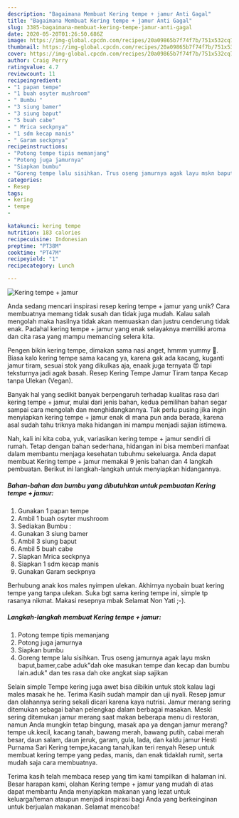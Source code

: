 ```yaml
---
description: "Bagaimana Membuat Kering tempe + jamur Anti Gagal"
title: "Bagaimana Membuat Kering tempe + jamur Anti Gagal"
slug: 3385-bagaimana-membuat-kering-tempe-jamur-anti-gagal
date: 2020-05-20T01:26:50.686Z
image: https://img-global.cpcdn.com/recipes/20a09865b7f74f7b/751x532cq70/kering-tempe-jamur-foto-resep-utama.jpg
thumbnail: https://img-global.cpcdn.com/recipes/20a09865b7f74f7b/751x532cq70/kering-tempe-jamur-foto-resep-utama.jpg
cover: https://img-global.cpcdn.com/recipes/20a09865b7f74f7b/751x532cq70/kering-tempe-jamur-foto-resep-utama.jpg
author: Craig Perry
ratingvalue: 4.7
reviewcount: 11
recipeingredient:
- "1 papan tempe"
- "1 buah osyter mushroom"
- " Bumbu "
- "3 siung bamer"
- "3 siung baput"
- "5 buah cabe"
- " Mrica seckpnya"
- "1 sdm kecap manis"
- " Garam seckpnya"
recipeinstructions:
- "Potong tempe tipis memanjang"
- "Potong juga jamurnya"
- "Siapkan bumbu"
- "Goreng tempe lalu sisihkan. Trus oseng jamurnya agak layu mskn baput,bamer,cabe aduk&#34;dah oke masukan tempe dan kecap dan bumbu lain.aduk&#34; dan tes rasa dah oke angkat siap sajikan"
categories:
- Resep
tags:
- kering
- tempe
- 

katakunci: kering tempe  
nutrition: 183 calories
recipecuisine: Indonesian
preptime: "PT38M"
cooktime: "PT47M"
recipeyield: "1"
recipecategory: Lunch

---
```



![Kering tempe + jamur](https://img-global.cpcdn.com/recipes/20a09865b7f74f7b/751x532cq70/kering-tempe-jamur-foto-resep-utama.jpg)

Anda sedang mencari inspirasi resep kering tempe + jamur yang unik? Cara membuatnya memang tidak susah dan tidak juga mudah. Kalau salah mengolah maka hasilnya tidak akan memuaskan dan justru cenderung tidak enak. Padahal kering tempe + jamur yang enak selayaknya memiliki aroma dan cita rasa yang mampu memancing selera kita.

Pengen bikin kering tempe, dimakan sama nasi anget, hmmm yummy 🤤. Biasa kalo kering tempe sama kacang ya, karena gak ada kacang, kuganti jamur tiram, sesuai stok yang dikulkas aja, enaak juga ternyata 😍 tapi teksturnya jadi agak basah. Resep Kering Tempe Jamur Tiram tanpa Kecap tanpa Ulekan (Vegan).

Banyak hal yang sedikit banyak berpengaruh terhadap kualitas rasa dari kering tempe + jamur, mulai dari jenis bahan, kedua pemilihan bahan segar sampai cara mengolah dan menghidangkannya. Tak perlu pusing jika ingin menyiapkan kering tempe + jamur enak di mana pun anda berada, karena asal sudah tahu triknya maka hidangan ini mampu menjadi sajian istimewa.


Nah, kali ini kita coba, yuk, variasikan kering tempe + jamur sendiri di rumah. Tetap dengan bahan sederhana, hidangan ini bisa memberi manfaat dalam membantu menjaga kesehatan tubuhmu sekeluarga. Anda dapat membuat Kering tempe + jamur memakai 9 jenis bahan dan 4 langkah pembuatan. Berikut ini langkah-langkah untuk menyiapkan hidangannya.

<!--inarticleads1-->

##### Bahan-bahan dan bumbu yang dibutuhkan untuk pembuatan Kering tempe + jamur:

1. Gunakan 1 papan tempe
1. Ambil 1 buah osyter mushroom
1. Sediakan  Bumbu :
1. Gunakan 3 siung bamer
1. Ambil 3 siung baput
1. Ambil 5 buah cabe
1. Siapkan  Mrica seckpnya
1. Siapkan 1 sdm kecap manis
1. Gunakan  Garam seckpnya


Berhubung anak kos males nyimpen ulekan. Akhirnya nyobain buat kering tempe yang tanpa ulekan. Suka bgt sama kering tempe ini, simple tp rasanya nikmat. Makasi resepnya mbak Selamat Non Yati ;-). 

<!--inarticleads2-->

##### Langkah-langkah membuat Kering tempe + jamur:

1. Potong tempe tipis memanjang
1. Potong juga jamurnya
1. Siapkan bumbu
1. Goreng tempe lalu sisihkan. Trus oseng jamurnya agak layu mskn baput,bamer,cabe aduk&#34;dah oke masukan tempe dan kecap dan bumbu lain.aduk&#34; dan tes rasa dah oke angkat siap sajikan


Selain simple Tempe kering juga awet bisa dibikin untuk stok kalau lagi males masak he he. Terima Kasih sudah mampir dan uji nyali. Resep jamur dan olahannya sering sekali dicari karena kaya nutrisi. Jamur merang sering ditemukan sebagai bahan pelengkap dalam berbagai masakan. Meski sering ditemukan jamur merang saat makan beberapa menu di restoran, namun Anda mungkin tetap bingung, masak apa ya dengan jamur merang? tempe uk.kecil, kacang tanah, bawang merah, bawang putih, cabai merah besar, daun salam, daun jeruk, garam, gula, lada, dan kaldu jamur Hesti Purnama Sari Kering tempe,kacang tanah,ikan teri renyah Resep untuk membuat kering tempe yang pedas, manis, dan enak tidaklah rumit, serta mudah saja cara membuatnya. 

Terima kasih telah membaca resep yang tim kami tampilkan di halaman ini. Besar harapan kami, olahan Kering tempe + jamur yang mudah di atas dapat membantu Anda menyiapkan makanan yang lezat untuk keluarga/teman ataupun menjadi inspirasi bagi Anda yang berkeinginan untuk berjualan makanan. Selamat mencoba!
